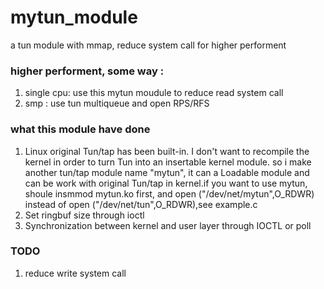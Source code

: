 # mytun_module
a tun module with mmap, reduce system call for higher performent

###   higher performent, some way :
1. single cpu:  use this mytun moudule to reduce read system call
2.  smp : use tun multiqueue and open RPS/RFS 

### what this module have done
1. Linux original Tun/tap has been built-in.  I don't want to recompile the kernel in order to turn Tun into an insertable kernel module. so i make another tun/tap module name "mytun", it can a Loadable module and can be work with original Tun/tap in kernel.if you want to use mytun, shoule insmmod mytun.ko first, and open ("/dev/net/mytun",O_RDWR) instead of open ("/dev/net/tun",O_RDWR),see example.c
2. Set ringbuf size through ioctl
3. Synchronization between kernel and user layer through IOCTL or poll
### TODO
1. reduce write system call
